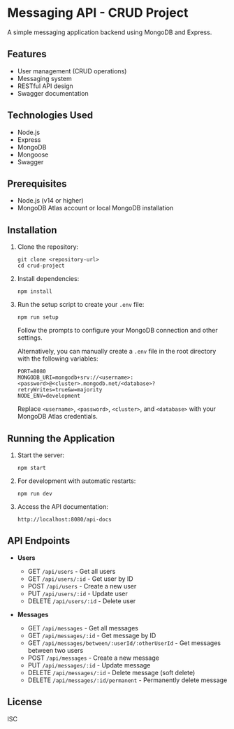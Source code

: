 # Messaging API - CRUD Project

A simple messaging application backend using MongoDB and Express.

## Features

- User management (CRUD operations)
- Messaging system
- RESTful API design
- Swagger documentation

## Technologies Used

- Node.js
- Express
- MongoDB
- Mongoose
- Swagger

## Prerequisites

- Node.js (v14 or higher)
- MongoDB Atlas account or local MongoDB installation

## Installation

1. Clone the repository:
   ```
   git clone <repository-url>
   cd crud-project
   ```

2. Install dependencies:
   ```
   npm install
   ```

3. Run the setup script to create your `.env` file:
   ```
   npm run setup
   ```
   Follow the prompts to configure your MongoDB connection and other settings.

   Alternatively, you can manually create a `.env` file in the root directory with the following variables:
   ```
   PORT=8080
   MONGODB_URI=mongodb+srv://<username>:<password>@<cluster>.mongodb.net/<database>?retryWrites=true&w=majority
   NODE_ENV=development
   ```
   Replace `<username>`, `<password>`, `<cluster>`, and `<database>` with your MongoDB Atlas credentials.

## Running the Application

1. Start the server:
   ```
   npm start
   ```

2. For development with automatic restarts:
   ```
   npm run dev
   ```

3. Access the API documentation:
   ```
   http://localhost:8080/api-docs
   ```

## API Endpoints

- **Users**
  - GET `/api/users` - Get all users
  - GET `/api/users/:id` - Get user by ID
  - POST `/api/users` - Create a new user
  - PUT `/api/users/:id` - Update user
  - DELETE `/api/users/:id` - Delete user

- **Messages**
  - GET `/api/messages` - Get all messages
  - GET `/api/messages/:id` - Get message by ID
  - GET `/api/messages/between/:userId/:otherUserId` - Get messages between two users
  - POST `/api/messages` - Create a new message
  - PUT `/api/messages/:id` - Update message
  - DELETE `/api/messages/:id` - Delete message (soft delete)
  - DELETE `/api/messages/:id/permanent` - Permanently delete message

## License

ISC 